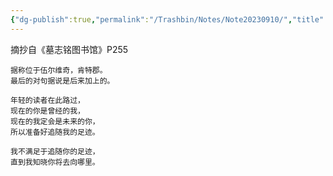 ```yaml
---
{"dg-publish":true,"permalink":"/Trashbin/Notes/Note20230910/","title":"230910|摘抄|《墓志铭图书馆》P255","created":"","updated":""}
---
```


摘抄自《墓志铭图书馆》P255
```
据称位于伍尔维奇，肯特郡。
最后的对句据说是后来加上的。

年轻的读者在此路过，
现在的你是曾经的我，
现在的我定会是未来的你，
所以准备好追随我的足迹。

我不满足于追随你的足迹，
直到我知晓你将去向哪里。
```




